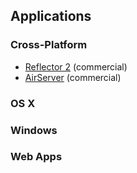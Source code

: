 
## Applications
<!--div-->

### Cross-Platform
* [Reflector 2](http://www.airsquirrels.com/reflector/pricing/) (commercial)
* [AirServer](http://www.airserver.com/) (commercial)

### OS X

### Windows

### Web Apps

<!--/div-->

